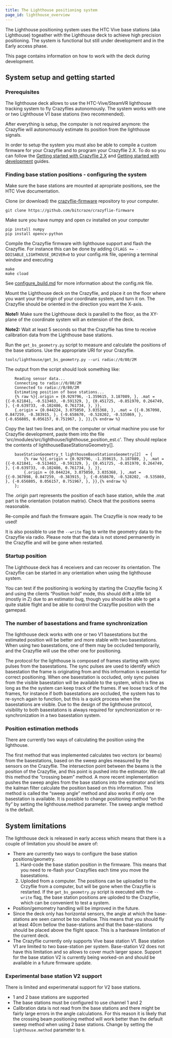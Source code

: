 ```yaml
---
title: The Lighthouse positioning system
page_id: lighthouse_overview
---
```


The Lighthouse positioning system uses the HTC Vive base stations (aka Lighthouse) togeather with the Lighthouse deck to achieve high precision positioning. The system is functional but still under development and in the Early access phase.

This page contains information on how to work with the deck during development.

## System setup and getting started

### Prerequisites

The lighthouse deck allows to use the HTC-Vive/SteamVR lighthouse tracking system to fly Crazyflies autonomously. The system works with one or two Lighthouse V1 base stations (two recommended).

After everything is setup, the computer is not required anymore: the Crazyflie will autonomously estimate its position from the lighthouse signals.

In order to setup the system you must also be able to compile a custom firmware for your Crazyflie and to program your Crazyflie 2.X. To do so you can follow the [Getting started with Crazyflie 2.X](https://www.bitcraze.io/getting-started-with-the-crazyflie-2-0/) and [Getting started with development](https://www.bitcraze.io/getting-started-with-development/) guides.

### Finding base station positions - configuring the system

Make sure the base stations are mounted at apropriate positions, see the HTC Vive documentation.

Clone (or download) the [crazyflie-firmware](https://github.com/bitcraze/crazyflie-firmware) repository to your computer.

```
git clone https://github.com/bitcraze/crazyflie-firmware
```

Make sure you have numpy and open cv installed on your computer

```
pip install numpy
pip install opencv-python
```

Compile the Crazyflie firmware with lighthouse support and flash the Crazyflie. For instance this can be done by adding ```CFLAGS += -DDISABLE_LIGHTHOUSE_DRIVER=0``` to your config.mk file, opening a terminal window and executing

```
make
make cload
```
See [configure_build.md](/building-and-flashing/configure_build/) for more information about the config.mk file.

Mount the Lighthouse deck on the Crazyflie, and place it on the floor where you want your the origin of your coordinate system, and turn it on. The Crazyflie should be oriented in the direction you want the X-axis.

**Note1:** Make sure the Lighthouse deck is parallell to the floor, as the XY-plane of the coordinate system will an extension of the deck.

**Note2:** Wait at least 5 seconds so that the Crazyflie has time to receive calibration data from the Lighthouse base stations.

Run the ```get_bs_geometry.py``` script to measure and calculate the positions of the base stations. Use the appropriate URI for your Crazyflie.

```
tools/lighthouse/get_bs_geometry.py --uri radio://0/80/2M
```

The output from the script should look something like:

        Reading sensor data...
        Connecting to radio://0/80/2M
        Connected to radio://0/80/2M
        Estimating position of base stations...
        {% raw %}{.origin = {0.929796, -1.359615, 3.187089, }, .mat = {{-0.621841, -0.513463, -0.591329, }, {0.451725, -0.851970, 0.264749, }, {-0.639733, -0.102486, 0.761734, }, }},
        {.origin = {0.044224, 3.075050, 3.035368, }, .mat = {{-0.367098, 0.847259, -0.383915, }, {-0.658670, -0.528202, -0.535869, }, {-0.656805, 0.056157, 0.751967, }, }},{% endraw %}


Copy the last two lines and, on the computer or virtual machine you use for Crazyflie development, paste them into the file 'src/modules/src/lighthouse/lighthouse_position_est.c'. They should replace the contents of lighthouseBaseStationsGeometry[].

        baseStationGeometry_t lighthouseBaseStationsGeometry[2]  = {
            {% raw %}{.origin = {0.929796, -1.359615, 3.187089, }, .mat = {{-0.621841, -0.513463, -0.591329, }, {0.451725, -0.851970, 0.264749, }, {-0.639733, -0.102486, 0.761734, }, }},
            {.origin = {0.044224, 3.075050, 3.035368, }, .mat = {{-0.367098, 0.847259, -0.383915, }, {-0.658670, -0.528202, -0.535869, }, {-0.656805, 0.056157, 0.751967, }, }},{% endraw %}
        };

The .origin part represents the position of each base station, while the .mat part is the orientation (rotation matrix). Check that the positions seems reasonable.

Re-compile and flash the firmware again. The Crazyflie is now ready to be used!

It is also possible to use the ```--write``` flag to write the geometry data to the Crazyflie via radio. Please note that the data is not stored permanently in the Crazyflie and will be gone when restarted.

### Startup position
The Lighthouse deck has 4 receivers and can recover its orientation. The Crazyflie can be started in any orientation when using the lighthouse system.

You can test if the positioning is working by starting the Crazyflie facing X and using the clients “Position hold” mode, this should drift a little bit (mostly in Z) due to an estimator bug, though you should be able to get a quite stable flight and be able to control the Crazyflie position with the gamepad.


### The number of basestations and frame synchronization
The lighthouse deck works with one or two V1 basestations but the estimated position will be better and more stable with two basestations. When using two basestations, one of them may be occluded temporarily, and the Crazyflie will use the other one for positioning.

The protocol for the lighthouse is composed of frames starting with sync pulses from the basestations. The sync pulses are used to identify which basestation the frame is originating from and this information is essential for correct positioning. When one basestation is occluded, only sync pulses from the visible basestation will be available to the system, which is fine as long as the the system can keep track of the frames. If we loose track of the frames, for instance if both basestations are occluded, the system has to re-synch again to function, but this is a quick process when the basestations are visible. Due to the design of the lighthouse protocol, visibility to both basestations is always required for synchronization or re-synchronization in a two basestation system.


### Position estimation methods
There are currently two ways of calculating the position using the lighthouse.

The first method that was implemented calculates two vectors (or beams) from the basestations, based on the sweep angles measured by the sensors on the Crazyflie. The intersection point between the beams is the position of the Crazyflie, and this point is pushed into the estimator. We call this method the “crossing beam” method. A more recent implementation pushes the sweep angles from the base stations into the estimator and lets the kalman filter calculate the position based on this information. This method is called the “sweep angle” method and also works if only one basestation is available. It is possible to change positioning method “on the fly” by setting the lighthouse.method parameter. The sweep angle method is the default.

## System limitations

The lighthouse deck is released in early access which means that there is a couple of limitation you should be aware of:

* There are currently two ways to configure the base station positions/geometry.
  1. Hard-code the base station position in the firmware. This means that you need to re-flash your Crazyflies each time you move the basestations.
  2. Uploded from a computer. The positions can be uploaded to the Crzyflie from a computer, but will be gone when the Crazyflie is restarted. If the ```get_bs_geometry.py``` script is executed with the ```--write``` flag, the base station positions are uploded to the Crazyflie, which can be convenient to test a system.
* Position/gemometry handling will be improved in the future.
* Since the deck only has horizontal sensors, the angle at which the base-stations are seen cannot be too shallow. This means that you should fly at least 40cm bellow the base-stations and that the base-stations should be placed above the flight space. This is a hardware limitation of the current deck.
* The Crazyflie currently only supports Vive base station V1. Base station V1 are limited to two base-station per system. Base-station V2 does not have this limitation and so allows to cover much larger space. Support for the base station V2 is currently being worked-on and should be available in a future firmware update.

### Experimental base station V2 support

There is limited and experimenatal support for V2 base stations.

* 1 and 2 base stations are supported
* The base stations must be configured to use channel 1 and 2
* Calibration data is not read from the base stations and there might be fairly large errors in the angle calculations. For this reason it is likely that the crossing beam positioning method will work better than the default sweep method when using 2 base stations. Change by setting the ```lighthouse.method``` parameter to ```0```.
